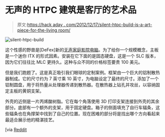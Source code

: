 # 无声的 HTPC 建筑是客厅的艺术品

> 原文:[https://hack aday . com/2012/12/17/silent-htpc-build-is-a-art-piece-for-the-living room/](https://hackaday.com/2012/12/17/silent-htpc-build-is-an-art-piece-for-the-livingroom/)

![silent-htpc-build](../Images/844dabe51c7c7d82465b013cf8e24ccf.png)

这个性感的野兽是[DeFex]新的[无声家庭影院电脑](http://www.reddit.com/r/DIY/comments/14vhsu/completely_silent_i5_mini_itx_home_theater/)。为了给你一个规模概念，主板是一个迷你 ITX 的形式因素。安装在它下面的是固态硬盘，这是一个 SLC 版本，因为它们往往比 MLC 更持久。这种与众不同的价格标签要贵 100 美元。

但是我们跑题了。这是真正吸引我们眼球的定制案例。框架由一个巨大的铝制散热器制成。它的尺寸约为 7 英寸乘 10 英寸，为电脑设定了最终的尺寸。添加了一个铝制圆盘，用于将热量从处理器传递到散热器。在散热器上钻孔并攻丝，以容纳固定主板的黄铜支架。

外壳的近侧是一片丙烯酸树脂。它在每个角落使用 3D 打印支架连接到外壳的其余部分。底部有一个额外的支架，用于固定硬盘。箱子的侧面填充了自行车辐条，这些辐条也在角撑架中找到了自己的位置。现在困难的部分将是找出哪个方向看起来最适合展示他的精湛技艺。

[via [Reddit](http://www.reddit.com/r/DIY/comments/14vhsu/completely_silent_i5_mini_itx_home_theater/)